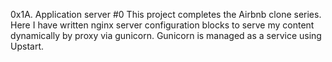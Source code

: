 0x1A. Application server #0
This project completes the Airbnb clone series. Here I have written nginx server configuration blocks to serve my content dynamically by proxy via gunicorn. Gunicorn is managed as a service using Upstart.
